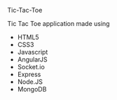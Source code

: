 Tic-Tac-Toe

Tic Tac Toe application made using 
- HTML5
- CSS3
- Javascript
- AngularJS
- Socket.io
- Express
- Node.JS
- MongoDB
